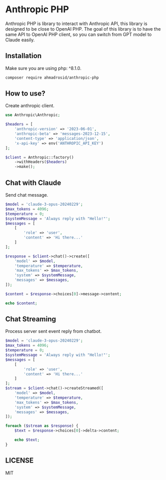# Anthropic PHP

Anthropic PHP is library to interact with Anthropic API, this library is designed to be close to OpenAI PHP. The goal of this library is to have the same API to OpenAI PHP client, so you can switch from GPT model to Claude easily.

## Installation

Make sure you are using php: ^8.1.0.

```bash
composer require ahmadrosid/anthropic-php
```

## How to use?

Create anthropic client.

```php
use Anthropic\Anthropic;

$headers = [
    'anthropic-version' => '2023-06-01',
    'anthropic-beta' => 'messages-2023-12-15',
    'content-type' => 'application/json',
    'x-api-key' => env('ANTHROPIC_API_KEY')
];

$client = Anthropic::factory()
    ->withHeaders($headers)
    ->make();
```

## Chat with Claude

Send chat message.

```php
$model = 'claude-3-opus-20240229';
$max_tokens = 4096;
$temperature = 0;
$systemMessage = 'Always reply with "Hello!"';
$messages = [
    [
        'role' => 'user',
        'content' => 'Hi there...'
    ]
];

$response = $client->chat()->create([
    'model' => $model,
    'temperature' => $temperature,
    'max_tokens' => $max_tokens,
    'system' => $systemMessage,
    'messages' => $messages,
]);

$content = $response->choices[0]->message->content;

echo $content;
```

## Chat Streaming

Process server sent event reply from chatbot.

```php
$model = 'claude-3-opus-20240229';
$max_tokens = 4096;
$temperature = 0;
$systemMessage = 'Always reply with "Hello!"';
$messages = [
    [
        'role' => 'user',
        'content' => 'Hi there...'
    ]
];
$stream = $client->chat()->createStreamed([
    'model' => $model,
    'temperature' => $temperature,
    'max_tokens' => $max_tokens,
    'system' => $systemMessage,
    'messages' => $messages,
]);

foreach ($stream as $response) {
    $text = $response->choices[0]->delta->content;

    echo $text;
}
```

## LICENSE

MIT
